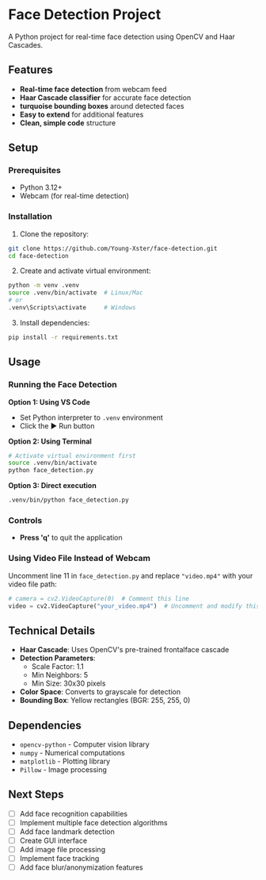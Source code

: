 # Face Detection Project

A Python project for real-time face detection using OpenCV and Haar Cascades.

## Features

- **Real-time face detection** from webcam feed
- **Haar Cascade classifier** for accurate face detection
- **turquoise bounding boxes** around detected faces
- **Easy to extend** for additional features
- **Clean, simple code** structure

## Setup

### Prerequisites

- Python 3.12+
- Webcam (for real-time detection)

### Installation

1. Clone the repository:

```bash
git clone https://github.com/Young-Xster/face-detection.git
cd face-detection
```

2. Create and activate virtual environment:

```bash
python -m venv .venv
source .venv/bin/activate  # Linux/Mac
# or
.venv\Scripts\activate     # Windows
```

3. Install dependencies:

```bash
pip install -r requirements.txt
```

## Usage

### Running the Face Detection

**Option 1: Using VS Code**

- Set Python interpreter to `.venv` environment
- Click the ▶️ Run button

**Option 2: Using Terminal**

```bash
# Activate virtual environment first
source .venv/bin/activate
python face_detection.py
```

**Option 3: Direct execution**

```bash
.venv/bin/python face_detection.py
```

### Controls

- **Press 'q'** to quit the application

### Using Video File Instead of Webcam

Uncomment line 11 in `face_detection.py` and replace `"video.mp4"` with your video file path:

```python
# camera = cv2.VideoCapture(0)  # Comment this line
video = cv2.VideoCapture("your_video.mp4")  # Uncomment and modify this line
```

## Technical Details

- **Haar Cascade**: Uses OpenCV's pre-trained frontalface cascade
- **Detection Parameters**:
  - Scale Factor: 1.1
  - Min Neighbors: 5
  - Min Size: 30x30 pixels
- **Color Space**: Converts to grayscale for detection
- **Bounding Box**: Yellow rectangles (BGR: 255, 255, 0)

## Dependencies

- `opencv-python` - Computer vision library
- `numpy` - Numerical computations
- `matplotlib` - Plotting library
- `Pillow` - Image processing

## Next Steps

- [ ] Add face recognition capabilities
- [ ] Implement multiple face detection algorithms
- [ ] Add face landmark detection
- [ ] Create GUI interface
- [ ] Add image file processing
- [ ] Implement face tracking
- [ ] Add face blur/anonymization features
